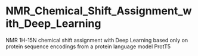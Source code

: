 # NMR_Chemical_Shift_Assignment_with_Deep_Learning
NMR 1H-15N chemical shift assignment with Deep Learning based only on protein sequence encodings from a protein language model ProtT5
